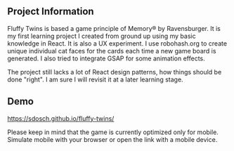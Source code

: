 ## Project Information

Fluffy Twins is based a game principle of Memory® by Ravensburger. It is my first learning project I created from ground up using my basic knowledge in React. It is also a UX experiment. I use robohash.org to create unique individual cat faces for the cards each time a new game board is generated. I also tried to integrate GSAP for some animation effects.

The project still lacks a lot of React design patterns, how things should be done "right". I am sure I will revisit it at a later learning stage.

## Demo

https://sdosch.github.io/fluffy-twins/

Please keep in mind that the game is currently optimized only for mobile. Simulate mobile with your browser or open the link with a mobile device.
